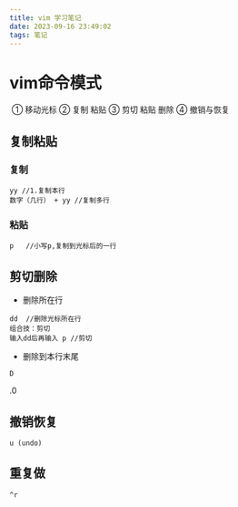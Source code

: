 ```yaml
---
title: vim 学习笔记
date: 2023-09-16 23:49:02
tags: 笔记
---
```


# vim命令模式

​	① 移动光标 ② 复制 粘贴 ③ 剪切 粘贴 删除 ④ 撤销与恢复

## 	复制粘贴

### 			复制

```
yy //1.复制本行
数字（几行） + yy //复制多行
```

###          	粘贴

```
p   //小写p,复制到光标后的一行
```

## 剪切删除

* 删除所在行

```
dd  //删除光标所在行
组合技：剪切
输入dd后再输入 p //剪切
```

* 删除到本行末尾

```
D
```

.0

## 撤销恢复

```
u (undo)
```

## 重复做

```
^r
```

